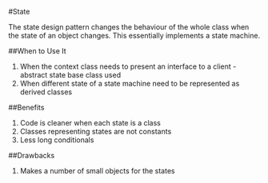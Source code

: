 #State

The state design pattern changes the behaviour of the whole class when the state of an object changes.
This essentially implements a state machine.

##When to Use It

1. When the context class needs to present an interface to a client - abstract state base class used
2. When different state of a state machine need to be represented as derived classes

##Benefits

1. Code is cleaner when each state is a class
2. Classes representing states are not constants
3. Less long conditionals

##Drawbacks

1. Makes a number of small objects for the states
